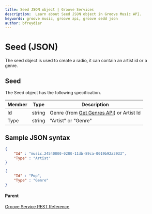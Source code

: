 ```yaml
---
title: Seed JSON object | Groove Services
description:  Learn about Seed JSON object in Groove Music API.
keywords: groove music, groove api, groove sedd json
author: bfreydier
---
```


# Seed (JSON)  
The seed object is used to create a radio, it can contain an artist id or a genre.

## Seed
The Seed object has the following specification.

| **Member**   | **Type**                | **Description**                                                               |
|--------------|-------------------------|-------------------------------------------------------------------------------|
| Id           | string                  | Genre (from [Get Genres API](uri-get-genres.md)) or Artist Id                 |
| Type         | string                  | "Artist" or "Genre"                                                           |

## Sample JSON syntax
```json
{
    "Id" : "music.24540000-0200-11db-89ca-0019b92a3933",
    "Type" : "Artist"
}
```
```json
{
    "Id" : "Pop",
    "Type" : "Genre"
}
```

#### Parent
[Groove Service REST Reference](overview.md)

